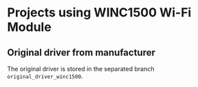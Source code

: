# Projects using WINC1500 Wi-Fi Module

## Original driver from manufacturer

The original driver is stored in the separated branch `original_driver_winc1500`.

